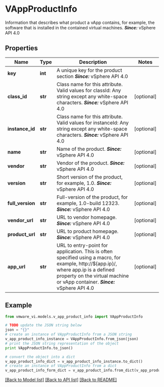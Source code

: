 # VAppProductInfo

Information that describes what product a vApp contains, for example, the software that is installed in the contained virtual machines.  ***Since:*** vSphere API 4.0 

## Properties
Name | Type | Description | Notes
------------ | ------------- | ------------- | -------------
**key** | **int** | A unique key for the product section  ***Since:*** vSphere API 4.0  | 
**class_id** | **str** | Class name for this attribute.  Valid values for classId: Any string except any white-space characters.  ***Since:*** vSphere API 4.0  | [optional] 
**instance_id** | **str** | Class name for this attribute.  Valid values for instanceId: Any string except any white-space characters.  ***Since:*** vSphere API 4.0  | [optional] 
**name** | **str** | Name of the product.  ***Since:*** vSphere API 4.0  | [optional] 
**vendor** | **str** | Vendor of the product.  ***Since:*** vSphere API 4.0  | [optional] 
**version** | **str** | Short version of the product, for example, 1.0.  ***Since:*** vSphere API 4.0  | [optional] 
**full_version** | **str** | Full-version of the product, for example, 1.0-build 12323.  ***Since:*** vSphere API 4.0  | [optional] 
**vendor_url** | **str** | URL to vendor homepage.  ***Since:*** vSphere API 4.0  | [optional] 
**product_url** | **str** | URL to product homepage.  ***Since:*** vSphere API 4.0  | [optional] 
**app_url** | **str** | URL to entry-point for application.  This is often specified using a macro, for example, http://${app.ip}/, where app.ip is a defined property on the virtual machine or vApp container.  ***Since:*** vSphere API 4.0  | [optional] 

## Example

```python
from vmware_vi.models.v_app_product_info import VAppProductInfo

# TODO update the JSON string below
json = "{}"
# create an instance of VAppProductInfo from a JSON string
v_app_product_info_instance = VAppProductInfo.from_json(json)
# print the JSON string representation of the object
print VAppProductInfo.to_json()

# convert the object into a dict
v_app_product_info_dict = v_app_product_info_instance.to_dict()
# create an instance of VAppProductInfo from a dict
v_app_product_info_form_dict = v_app_product_info.from_dict(v_app_product_info_dict)
```
[[Back to Model list]](../README.md#documentation-for-models) [[Back to API list]](../README.md#documentation-for-api-endpoints) [[Back to README]](../README.md)


